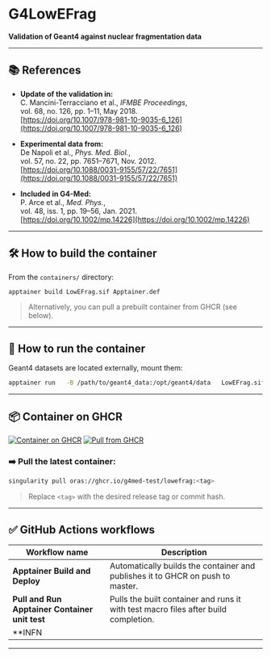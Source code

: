 # G4LowEFrag

**Validation of Geant4 against nuclear fragmentation data**

---

## 📚 References

- **Update of the validation in:**  
  C. Mancini-Terracciano et al., *IFMBE Proceedings*,  
  vol. 68, no. 126, pp. 1–11, May 2018.  
  [https://doi.org/10.1007/978-981-10-9035-6_126](https://doi.org/10.1007/978-981-10-9035-6_126)

- **Experimental data from:**  
  De Napoli et al., *Phys. Med. Biol.*,  
  vol. 57, no. 22, pp. 7651–7671, Nov. 2012.  
  [https://doi.org/10.1088/0031-9155/57/22/7651](https://doi.org/10.1088/0031-9155/57/22/7651)

- **Included in G4-Med:**  
  P. Arce et al., *Med. Phys.*,  
  vol. 48, iss. 1, pp. 19–56, Jan. 2021.  
  [https://doi.org/10.1002/mp.14226](https://doi.org/10.1002/mp.14226)

---

## 🛠️ How to build the container

From the `containers/` directory:
```bash
apptainer build LowEFrag.sif Apptainer.def
```

> Alternatively, you can pull a prebuilt container from GHCR (see below).

---

## 🚀 How to run the container

Geant4 datasets are located externally, mount them:
```bash
apptainer run   -B /path/to/geant4_data:/opt/geant4/data   LowEFrag.sif <macrofile>
```

---

## 📦 Container on GHCR

[![Container on GHCR](https://img.shields.io/badge/Container-GHCR-blue?logo=github)](https://github.com/orgs/G4Med-test/packages?repo_name=LowEFrag)
[![Pull from GHCR](https://img.shields.io/badge/Pull%20from-ghcr.io-blueviolet?logo=github)](https://ghcr.io/)

### ➡️ Pull the latest container:
```bash
singularity pull oras://ghcr.io/g4med-test/lowefrag:<tag>
```
> Replace `<tag>` with the desired release tag or commit hash.

---

## ✅ GitHub Actions workflows
| Workflow name                      | Description                                        |
|------------------------------------|----------------------------------------------------|
| **Apptainer Build and Deploy**     | Automatically builds the container and publishes it to GHCR on push to master. |
| **Pull and Run Apptainer Container unit test** | Pulls the built container and runs it with test macro files after build completion. |
| **INFN |

---
